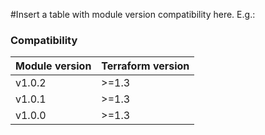 #Insert a table with module version compatibility here. E.g.:

### Compatibility
Module version | Terraform version
:--- | :--- 
v1.0.2 | >=1.3
v1.0.1 | >=1.3
v1.0.0 | >=1.3